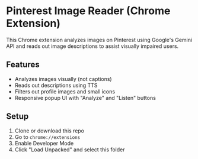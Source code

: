 # Pinterest Image Reader (Chrome Extension)

This Chrome extension analyzes images on Pinterest using Google's Gemini API and reads out image descriptions to assist visually impaired users.

## Features
- Analyzes images visually (not captions)
- Reads out descriptions using TTS
- Filters out profile images and small icons
- Responsive popup UI with "Analyze" and "Listen" buttons

## Setup
1. Clone or download this repo
2. Go to `chrome://extensions`
3. Enable Developer Mode
4. Click "Load Unpacked" and select this folder
